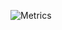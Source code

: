 ![Metrics](https://metrics.lecoq.io/emilienbev?template=classic&base.skip=true&base.header=0&base.activity=0&base.community=0&base.repositories=0&base.metadata=0&achievements=1&languages=1&lines=1&base=header%2C%20activity%2C%20community%2C%20repositories%2C%20metadata&base.indepth=false&base.hireable=false&base.skip=true&languages=false&languages.ignored=ShaderLab%2C%20HLSL%2C%20GLSL%2C%20HCL%2C%20Verilog&languages.limit=8&languages.threshold=0%25&languages.other=false&languages.colors=github&languages.sections=most-used&languages.indepth=false&languages.analysis.timeout=15&languages.analysis.timeout.repositories=7.5&languages.categories=markup%2C%20programming&languages.recent.categories=markup%2C%20programming&languages.recent.load=300&languages.recent.days=14&lines=false&lines.sections=base&lines.repositories.limit=7&lines.history.limit=1&lines.delay=0&achievements=false&achievements.threshold=C&achievements.secrets=true&achievements.display=detailed&achievements.limit=6&config.timezone=Europe%2FLondon)
<!--[![Emilien's GitHub stats](https://github-readme-stats.vercel.app/api?username=emilienbev&theme=catppuccin_latte&hide_rank=true)](https://github.com/emilienbev/github-readme-stats) -->
